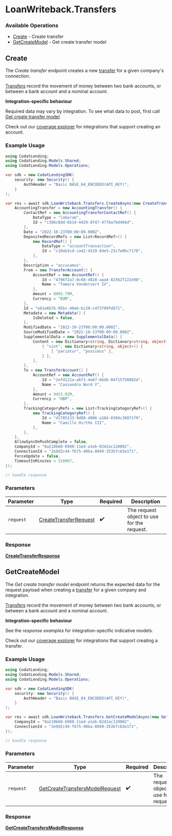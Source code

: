 # LoanWriteback.Transfers

### Available Operations

* [Create](#create) - Create transfer
* [GetCreateModel](#getcreatemodel) - Get create transfer model

## Create

The *Create transfer* endpoint creates a new [transfer](https://docs.codat.io/accounting-api#/schemas/Transfer) for a given company's connection.

[Transfers](https://docs.codat.io/accounting-api#/schemas/Transfer) record the movement of money between two bank accounts, or between a bank account and a nominal account.

**Integration-specific behaviour**

Required data may vary by integration. To see what data to post, first call [Get create transfer model](https://docs.codat.io/accounting-api#/operations/get-create-transfers-model).

Check out our [coverage explorer](https://knowledge.codat.io/supported-features/accounting?view=tab-by-data-type&dataType=transfers) for integrations that support creating an account.


### Example Usage

```csharp
using CodatLending;
using CodatLending.Models.Shared;
using CodatLending.Models.Operations;

var sdk = new CodatLendingSDK(
    security: new Security() {
        AuthHeader = "Basic BASE_64_ENCODED(API_KEY)",
    }
);

var res = await sdk.LoanWriteback.Transfers.CreateAsync(new CreateTransferRequest() {
    AccountingTransfer = new AccountingTransfer() {
        ContactRef = new AccountingTransferContactRef() {
            DataType = "laborum",
            Id = "c366c8dd-6b14-4429-8747-4778a7bd466d",
        },
        Date = "2022-10-23T00:00:00.000Z",
        DepositedRecordRefs = new List<RecordRef>() {
            new RecordRef() {
                DataType = "accountTransaction",
                Id = "c10ab3cd-ca42-4519-84e5-23c7e0bc7178",
            },
        },
        Description = "accusamus",
        From = new TransferAccount() {
            AccountRef = new AccountRef() {
                Id = "4796f2a7-0c68-4828-aaa4-82562f222e98",
                Name = "Tamara Vandervort IV",
            },
            Amount = 8003.79M,
            Currency = "EUR",
        },
        Id = "e61e6b7b-95bc-40ab-bc20-c4f3789fd871",
        Metadata = new Metadata() {
            IsDeleted = false,
        },
        ModifiedDate = "2022-10-23T00:00:00.000Z",
        SourceModifiedDate = "2022-10-23T00:00:00.000Z",
        SupplementalData = new SupplementalData() {
            Content = new Dictionary<string, Dictionary<string, object>>() {
                { "sint", new Dictionary<string, object>() {
                    { "pariatur", "possimus" },
                } },
            },
        },
        To = new TransferAccount() {
            AccountRef = new AccountRef() {
                Id = "2efd121a-a6f1-4e67-8bdb-04f15756082d",
                Name = "Cassandra Ward V",
            },
            Amount = 9453.02M,
            Currency = "GBP",
        },
        TrackingCategoryRefs = new List<TrackingCategoryRef>() {
            new TrackingCategoryRef() {
                Id = "d1705133-9d08-4086-a184-0394c26071f9",
                Name = "Camille Hirthe III",
            },
        },
    },
    AllowSyncOnPushComplete = false,
    CompanyId = "8a210b68-6988-11ed-a1eb-0242ac120002",
    ConnectionId = "2e9d2c44-f675-40ba-8049-353bfcb5e171",
    ForceUpdate = false,
    TimeoutInMinutes = 310067,
});

// handle response
```

### Parameters

| Parameter                                                                 | Type                                                                      | Required                                                                  | Description                                                               |
| ------------------------------------------------------------------------- | ------------------------------------------------------------------------- | ------------------------------------------------------------------------- | ------------------------------------------------------------------------- |
| `request`                                                                 | [CreateTransferRequest](../../models/operations/CreateTransferRequest.md) | :heavy_check_mark:                                                        | The request object to use for the request.                                |


### Response

**[CreateTransferResponse](../../models/operations/CreateTransferResponse.md)**


## GetCreateModel

The *Get create transfer model* endpoint returns the expected data for the request payload when creating a [transfer](https://docs.codat.io/accounting-api#/schemas/Transfer) for a given company and integration.

[Transfers](https://docs.codat.io/accounting-api#/schemas/Transfer) record the movement of money between two bank accounts, or between a bank account and a nominal account.

**Integration-specific behaviour**

See the *response examples* for integration-specific indicative models.

Check out our [coverage explorer](https://knowledge.codat.io/supported-features/accounting?view=tab-by-data-type&dataType=transfers) for integrations that support creating a transfer.


### Example Usage

```csharp
using CodatLending;
using CodatLending.Models.Shared;
using CodatLending.Models.Operations;

var sdk = new CodatLendingSDK(
    security: new Security() {
        AuthHeader = "Basic BASE_64_ENCODED(API_KEY)",
    }
);

var res = await sdk.LoanWriteback.Transfers.GetCreateModelAsync(new GetCreateTransfersModelRequest() {
    CompanyId = "8a210b68-6988-11ed-a1eb-0242ac120002",
    ConnectionId = "2e9d2c44-f675-40ba-8049-353bfcb5e171",
});

// handle response
```

### Parameters

| Parameter                                                                                   | Type                                                                                        | Required                                                                                    | Description                                                                                 |
| ------------------------------------------------------------------------------------------- | ------------------------------------------------------------------------------------------- | ------------------------------------------------------------------------------------------- | ------------------------------------------------------------------------------------------- |
| `request`                                                                                   | [GetCreateTransfersModelRequest](../../models/operations/GetCreateTransfersModelRequest.md) | :heavy_check_mark:                                                                          | The request object to use for the request.                                                  |


### Response

**[GetCreateTransfersModelResponse](../../models/operations/GetCreateTransfersModelResponse.md)**

